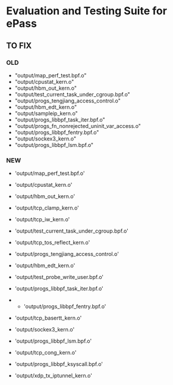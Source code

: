 # Evaluation and Testing Suite for ePass

## TO FIX

### OLD

- "output/map_perf_test.bpf.o"
- "output/cpustat_kern.o"
- "output/hbm_out_kern.o"
- "output/test_current_task_under_cgroup.bpf.o"
- "output/progs_tengjiang_access_control.o"
- "output/hbm_edt_kern.o"
- "output/sampleip_kern.o"
- "output/progs_libbpf_task_iter.bpf.o"
- "output/progs_fn_nonrejected_uninit_var_access.o"
- "output/progs_libbpf_fentry.bpf.o"
- "output/sockex3_kern.o"
- "output/progs_libbpf_lsm.bpf.o"

### NEW

- 'output/map_perf_test.bpf.o'
- 'output/cpustat_kern.o'
- 'output/hbm_out_kern.o'
- 'output/tcp_clamp_kern.o'
- 'output/tcp_iw_kern.o'
- 'output/test_current_task_under_cgroup.bpf.o'
- 'output/tcp_tos_reflect_kern.o'
- 'output/progs_tengjiang_access_control.o'
- 'output/hbm_edt_kern.o'
- 'output/test_probe_write_user.bpf.o'
- 'output/progs_libbpf_task_iter.bpf.o'

- * 'output/progs_libbpf_fentry.bpf.o'

- 'output/tcp_basertt_kern.o'
- 'output/sockex3_kern.o'
- 'output/progs_libbpf_lsm.bpf.o'




- 'output/tcp_cong_kern.o'
- 'output/progs_libbpf_ksyscall.bpf.o'
- 'output/xdp_tx_iptunnel_kern.o'